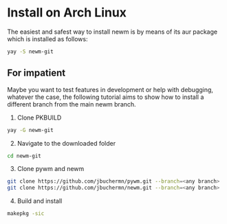 # Install on Arch Linux

The easiest and safest way to install newm is by means of its aur package which is installed as follows:

```bash
yay -S newm-git
```

## For impatient

Maybe you want to test features in development or help with debugging, whatever the case, the following tutorial aims to show how to install a different branch from the main newm branch.



1. Clone PKBUILD

```bash
yay -G newm-git
```

2. Navigate to the downloaded folder

```bash
cd newm-git
```

3. Clone pywm and newm

```bash
git clone https://github.com/jbuchermn/pywm.git --branch=<any branch>
git clone https://github.com/jbuchermn/newm.git --branch=<any branch>
```

4. Build and install

```bash
makepkg -sic
```
